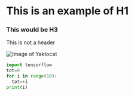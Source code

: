 # This is an example of H1
### This would be H3
This is not a header


![Image of Yaktocat](https://octodex.github.com/images/yaktocat.png)


``` python
import tensorflow
tot=0
for i in range(10):
  tot=+i
print(i)
```
